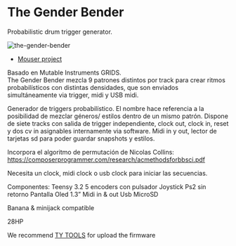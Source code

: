 # The Gender Bender


Probabilistic drum trigger generator.

![the-gender-bender](https://user-images.githubusercontent.com/6823868/29998083-3386c7a6-9022-11e7-9b96-6b8f59b2f1cc.jpg)

- [Mouser project](https://www.mouser.es/ProjectManager/ProjectDetail.aspx?State=EDIT&ProjectGUID=648036c1-8d6a-4717-aa2b-a728f60b2be2)

Basado en Mutable Instruments GRIDS. 		 	 	 				
The Gender Bender mezcla 9 patrones distintos por track para crear ritmos probabilísticos con distintas densidades, que son enviados simultáneamente via trigger, midi y USB midi.

Generador de triggers probabilístico.
El nombre hace referencia a la posibilidad de mezclar géneros/ estilos dentro de un mismo patrón. 
Dispone de siete tracks con salida de trigger independiente, clock out, clock in, reset y dos cv in asignables internamente via software. Midi in y out, lector de tarjetas sd para poder guardar snapshots y estilos. 

Incorpora el algoritmo de permutación de Nicolas Collins:
https://composerprogrammer.com/research/acmethodsforbbsci.pdf

Necesita un clock, midi clock o usb clock para iniciar las secuencias.

Componentes:
Teensy 3.2
5 encoders con pulsador
Joystick Ps2 sin retorno
Pantalla Oled 1.3”
Midi in & out
Usb
MicroSD

Banana & minijack compatible

28HP

We recommend [TY TOOLS](http://neodd.com/tytools) for upload the firmware

